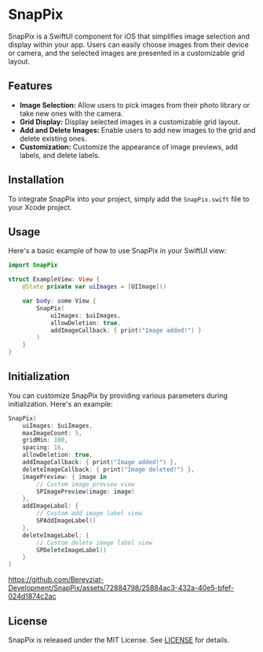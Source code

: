 # SnapPix

SnapPix is a SwiftUI component for iOS that simplifies image selection and display within your app. Users can easily choose images from their device or camera, and the selected images are presented in a customizable grid layout.

## Features

- **Image Selection:** Allow users to pick images from their photo library or take new ones with the camera.
- **Grid Display:** Display selected images in a customizable grid layout.
- **Add and Delete Images:** Enable users to add new images to the grid and delete existing ones.
- **Customization:** Customize the appearance of image previews, add labels, and delete labels.

## Installation

To integrate SnapPix into your project, simply add the `SnapPix.swift` file to your Xcode project.

## Usage

Here's a basic example of how to use SnapPix in your SwiftUI view:

```swift
import SnapPix

struct ExampleView: View {
    @State private var uiImages = [UIImage]()

    var body: some View {
        SnapPix(
            uiImages: $uiImages,
            allowDeletion: true,
            addImageCallback: { print("Image added!") }
        )
    }
}
```
## Initialization

You can customize SnapPix by providing various parameters during initialization. Here's an example:

```swift
SnapPix(
    uiImages: $uiImages,
    maxImageCount: 5,
    gridMin: 100,
    spacing: 16,
    allowDeletion: true,
    addImageCallback: { print("Image added!") },
    deleteImageCallback: { print("Image deleted!") },
    imagePreview: { image in
        // Custom image preview view
        SPImagePreview(image: image)
    },
    addImageLabel: {
        // Custom add image label view
        SPAddImageLabel()
    },
    deleteImageLabel: {
        // Custom delete image label view
        SPDeleteImageLabel()
    }
)
```


https://github.com/Bereyziat-Development/SnapPix/assets/72884798/25884ac3-432a-40e5-bfef-024d1874c2ac



## License

SnapPix is released under the MIT License. See [LICENSE](LICENSE) for details.

